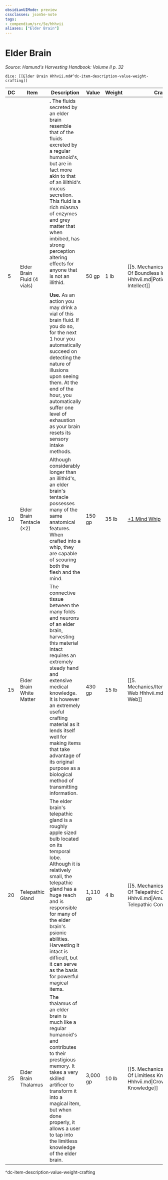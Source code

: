 ```yaml
---
obsidianUIMode: preview
cssclasses: json5e-note
tags:
- compendium/src/5e/hhhvii
aliases: ["Elder Brain"]
---
```

# Elder Brain
*Source: Hamund's Harvesting Handbook: Volume II p. 32* 

`dice: [[Elder Brain Hhhvii.md#^dc-item-description-value-weight-crafting]]`

| DC | Item | Description | Value | Weight | Crafting |
|----|------|-------------|-------|--------|----------|
| 5 | Elder Brain Fluid (4 vials) | **.** The fluids secreted by an elder brain resemble that of the fluids excreted by a regular humanoid's, but are in fact more akin to that of an illithid's mucus secretion. This fluid is a rich miasma of enzymes and grey matter that when imbibed, has strong perception altering effects for anyone that is not an illithid.<br /><br />**Use.** As an action you may drink a vial of this brain fluid. If you do so, for the next 1 hour you automatically succeed on detecting the nature of illusions upon seeing them. At the end of the hour, you automatically suffer one level of exhaustion as your brain resets its sensory intake methods. | 50 gp | 1 lb | [[5. Mechanics/Items/Potion Of Boundless Intellect Hhhvii.md\|Potion of Boundless Intellect]] |
| 10 | Elder Brain Tentacle (×2) | Although considerably longer than an illithid's, an elder brain's tentacle possesses many of the same anatomical features. When crafted into a whip, they are capable of scouring both the flesh and the mind. | 150 gp | 35 lb | [+1 Mind Whip](compendium/items/1-mind-whip-hhhvii.md) |
| 15 | Elder Brain White Matter | The connective tissue between the many folds and neurons of an elder brain, harvesting this material intact requires an extremely steady hand and extensive medical knowledge. It is however an extremely useful crafting material as it lends itself well for making items that take advantage of its original purpose as a biological method of transmitting information. | 430 gp | 15 lb | [[5. Mechanics/Items/Interrogators Web Hhhvii.md\|Interrogator's Web]] |
| 20 | Telepathic Gland | The elder brain's telepathic gland is a roughly apple sized bulb located on its temporal lobe. Although it is relatively small, the telepathic gland has a huge reach and is responsible for many of the elder brain's psionic abilities. Harvesting it intact is difficult, but it can serve as the basis for powerful magical items. | 1,110 gp | 4 lb | [[5. Mechanics/Items/Amulet Of Telepathic Control Hhhvii.md\|Amulet of Telepathic Control]] |
| 25 | Elder Brain Thalamus | The thalamus of an elder brain is much like a regular humanoid's and contributes to their prestigious memory. It takes a very skilled artificer to transform it into a magical item, but when done properly, it allows a user to tap into the limitless knowledge of the elder brain. | 3,000 gp | 10 lb | [[5. Mechanics/Items/Crown Of Limitless Knowledge Hhhvii.md\|Crown of Limitless Knowledge]] |
^dc-item-description-value-weight-crafting